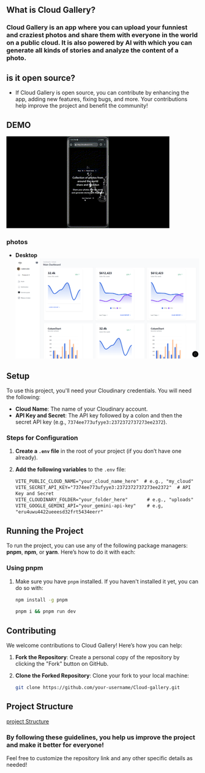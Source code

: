 ## What is Cloud Gallery?

### Cloud Gallery is an app where you can upload your funniest and craziest photos and share them with everyone in the world on a public cloud. It is also powered by AI with which you can generate all kinds of stories and analyze the content of a photo.

## is it open source?

- If Cloud Gallery is open source, you can contribute by enhancing the app, adding new features, fixing bugs, and more. Your contributions help improve the project and benefit the community!

## DEMO

![Cloud-demo](./src/assets/img/cloud-gif-2.gif)

### photos

- **Desktop**
  ![Cloud-demo](./src/assets/img/image.png)

## Setup

To use this project, you'll need your Cloudinary credentials. You will need the following:

- **Cloud Name**: The name of your Cloudinary account.
- **API Key and Secret**: The API key followed by a colon and then the secret API key (e.g., `7374ee773ufyye3:2372372737273ee2372`).

### Steps for Configuration

1. **Create a `.env` file** in the root of your project (if you don’t have one already).

2. **Add the following variables** to the `.env` file:

   ```plaintext
   VITE_PUBLIC_CLOUD_NAME="your_cloud_name_here"  # e.g., "my_cloud"
   VITE_SECRET_API_KEY="7374ee773ufyye3:2372372737273ee2372"  # API Key and Secret
   VITE_CLOUDINARY_FOLDER="your_folder_here"       # e.g., "uploads"
   VITE_GOOGLE_GEMINI_API="your_gemini-api-key"    # e.g, "eru4uwu4422ueeesd32frt5434eerr"

   ```

## Running the Project

To run the project, you can use any of the following package managers: **pnpm**, **npm**, or **yarn**. Here’s how to do it with each:

### Using pnpm

1. Make sure you have `pnpm` installed. If you haven't installed it yet, you can do so with:

   ```bash
   npm install -g pnpm
   ```

   ```bash
   pnpm i && pnpm run dev
   ```

## Contributing

We welcome contributions to Cloud Gallery! Here’s how you can help:

1. **Fork the Repository**: Create a personal copy of the repository by clicking the "Fork" button on GitHub.

2. **Clone the Forked Repository**: Clone your fork to your local machine:

   ```bash
   git clone https://github.com/your-username/Cloud-gallery.git
   ```

## Project Structure

[project Structure]('./ARCHITECTURE.md')

### By following these guidelines, you help us improve the project and make it better for everyone!

Feel free to customize the repository link and any other specific details as needed!
